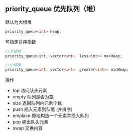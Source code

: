 ## priority_queue 优先队列（堆）

默认为大根堆

```c++
priority_queue<int> heap;
```

可指定排序函数

```c++
//大根堆
priority_queue<int, vector<int>, less<int>> maxHeap;

//小根堆
priority_queue<int, vector<int>, greater<int>> minHeap;
```

操作

- top 访问队头元素
- empty 队列是否为空
- size 返回队列内元素个数
- push 插入元素到队尾 (并排序)
- emplace 原地构造一个元素并插入队列
- pop 弹出队头元素
- swap 交换内容